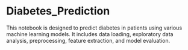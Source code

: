 # Diabetes_Prediction
This notebook is designed to predict diabetes in patients using various machine learning models. It includes data loading, exploratory data analysis, preprocessing, feature extraction, and model evaluation.
